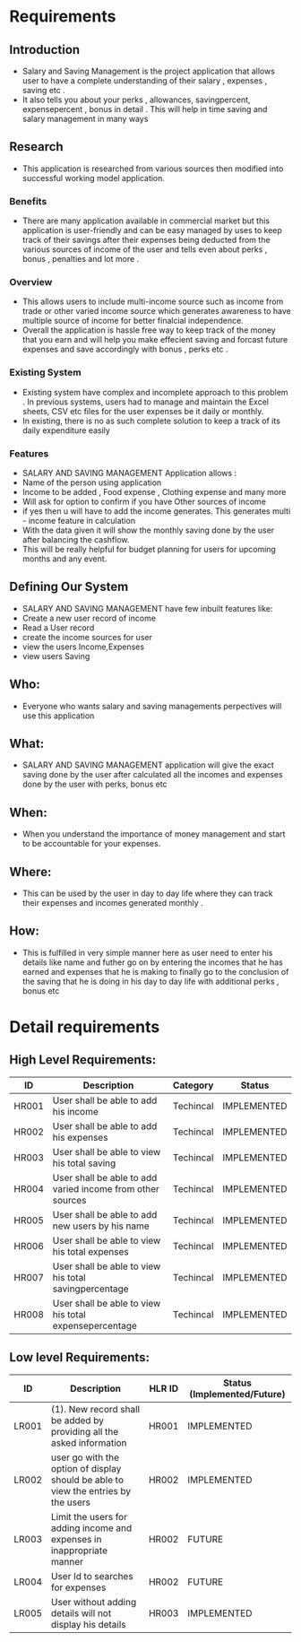 # Requirements
## Introduction
 * Salary and Saving Management is the project application that allows user to have a complete understanding of their salary , expenses , saving etc .
 * It also tells you about your perks , allowances, savingpercent, expensepercent , bonus in detail . This will help in time saving and salary management in many ways 
 
## Research
* This application is researched from various sources then modified into successful working model application.

### Benefits
* There are many application available in commercial market but this application is user-friendly and can be easy managed by uses to keep track of their savings after their expenses being deducted from the various sources of income of the user and tells even about  perks , bonus , penalties and lot more .  

### Overview
* This allows users to include multi-income source such as income from trade or other varied income source which generates awareness to have multiple source of income for better finalcial independence.
* Overall the application is hassle free way to keep track of the money that you earn and will help you make effecient saving and forcast future expenses and save accordingly with bonus , perks etc .

### Existing System
* Existing system have complex and incomplete approach to this problem . In previous systems, users had to manage and maintain the Excel sheets,
CSV etc files for the user expenses be it daily or monthly. 
* In existing, there is no as such complete solution to keep a track of its daily expenditure easily 

### Features
* SALARY AND SAVING MANAGEMENT  Application allows :
* Name of the person using application 
* Income to be added , Food expense , Clothing expense and many more
* Will ask for option to confirm if you have Other sources of income 
* if yes then u will have to add the income generates. This generates multi - income feature in calculation
* With the data given it will show the monthly saving done by the user after balancing the cashflow.
* This will be really helpful for budget planning for users for upcoming months and any event.

## Defining Our System
* SALARY AND SAVING MANAGEMENT have few inbuilt features like:
* Create a new user record of income
* Read a User record
* create the income sources for user
* view the users Income,Expenses
* view users Saving

## Who:
* Everyone who wants salary and saving managements perpectives will use this application

## What:
* SALARY AND SAVING MANAGEMENT application  will give the exact saving done by the user after calculated all the incomes and expenses done by the user with perks, bonus etc

## When:
* When you understand the importance of money management and start to be accountable for your expenses.

## Where:
* This can be  used by the user in day to day life where they can track their expenses and incomes generated  monthly .

## How:
* This is fulfilled in very simple manner here as user need to enter his details like name and futher go on by entering the incomes that he has earned and expenses that he is making to finally go to the conclusion of the saving that he is doing in his day to day life with additional perks , bonus etc

# Detail requirements
## High Level Requirements: 
| ID | Description | Category | Status | 
| ----- | ----- | ------- | ---------|
| HR001 | User shall be able to add his income | Techincal | IMPLEMENTED | 
| HR002 | User shall be able to add his expenses | Techincal |  IMPLEMENTED  |
| HR003 | User shall be able to view his total saving | Techincal |  IMPLEMENTED  |
| HR004 | User shall be able to add varied income from other sources | Techincal |  IMPLEMENTED  |
| HR005 | User shall be able to add new users by his name | Techincal |  IMPLEMENTED  |
| HR006 | User shall be able to view his total expenses| Techincal |  IMPLEMENTED  |
| HR007 | User shall be able to view his total savingpercentage| Techincal |  IMPLEMENTED  |
| HR008 | User shall be able to view his total expensepercentage| Techincal |  IMPLEMENTED  |
##  Low level Requirements:
 
| ID | Description | HLR ID | Status (Implemented/Future) |
| ------ | --------- | ------ | ----- |
| LR001 | (1). New record shall be added by providing all the asked information                                                                                                    | HR001 |  IMPLEMENTED  |
| LR002 | user go with the option of display should be able to view the entries by the users | HR002 |  IMPLEMENTED |
| LR003 | Limit the users for adding income and expenses in inappropriate manner | HR002 | FUTURE |
| LR004 | User Id to searches for expenses | HR002 |  FUTURE  |
| LR005 | User without adding details will not display his details | HR003 |  IMPLEMENTED  |


